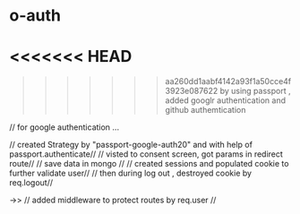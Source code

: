 # o-auth
<<<<<<< HEAD
=======

>>>>>>> aa260dd1aabf4142a93f1a50cce4f3923e087622
by using passport , added googlr authentication and github authemtication 


// for google authentication ...

// created Strategy by "passport-google-auth20" and with help of passport.authenticate// 
// visted to consent screen, got params in redirect route//
// save data in mongo // 
// created sessions and populated cookie to further validate user//
// then during log out , destroyed cookie by req.logout//

->> // added middleware to protect routes by req.user //

